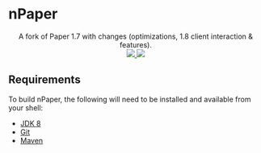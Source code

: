 # nPaper
<p align="center">
A fork of Paper 1.7 with changes (optimizations, 1.8 client interaction & features).
  <br>
  <a href="https://app.travis-ci.com/github/sathonay/nPaper">
    <img src="https://img.shields.io/travis/com/sathonay/nPaper?style=flat-square&logo=travis&label=TravisCI">
  </a>
  <a href="https://discord.gg/sjUdv7G9C8">
    <img src="https://img.shields.io/discord/772215646959960085.svg?style=flat-square&logo=discord&logoColor=fff&label=Discord&color=7389d8">
  </a>
</p>

Requirements
------------

To build nPaper, the following will need to be installed and available from your shell:

* [JDK 8](http://www.oracle.com/technetwork/java/javase/downloads/jdk8-downloads-2133151.html)
* [Git](https://git-scm.com)
* [Maven](https://maven.apache.org)
